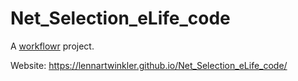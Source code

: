 # Net_Selection_eLife_code

A [workflowr][] project.

[workflowr]: https://github.com/jdblischak/workflowr

Website: https://lennartwinkler.github.io/Net_Selection_eLife_code/
